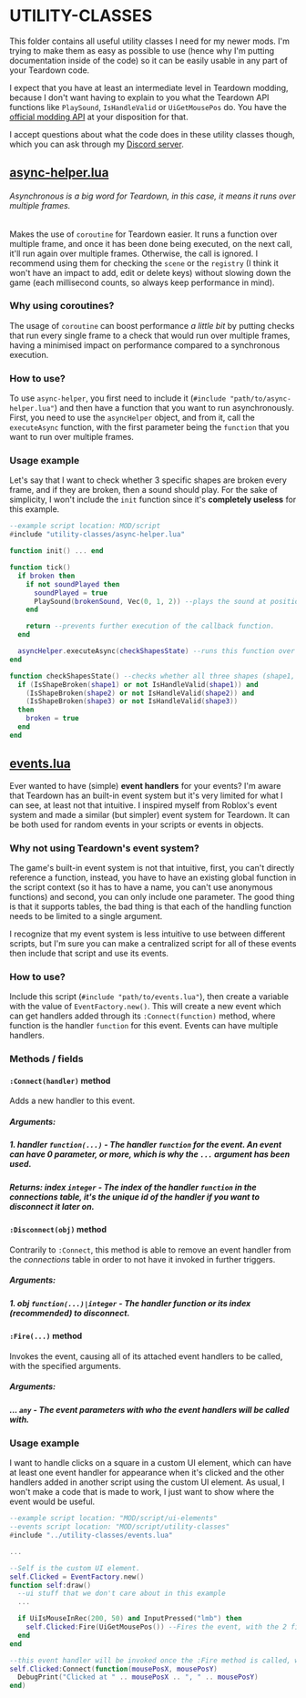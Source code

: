 # UTILITY-CLASSES
This folder contains all useful utility classes I need for my newer mods. I'm trying to make them as easy as possible to use (hence why I'm putting documentation inside of the code) so it can be easily
usable in any part of your Teardown code.

I expect that you have at least an intermediate level in Teardown modding, because I don't want having to explain to you what the Teardown API functions like `PlaySound`, `IsHandleValid` or `UiGetMousePos` do.
You have the [official modding API](https://teardowngame.com/modding/api.html) at your disposition for that.

I accept questions about what the code does in these utility classes though, which you can ask through my [Discord server](https://discord.gg/ATWxXhycvV).
## [async-helper.lua](/utility-classes/async-helper.lua)
###### Asynchronous is a big word for Teardown, in this case, it means it runs over multiple frames.
Makes the use of `coroutine` for Teardown easier. It runs a function over multiple frame, and once it has been done being executed, on the next call, it'll run again over multiple frames. Otherwise, the call is ignored.
I recommend using them for checking the `scene` or the `registry` (I think it won't have an impact to add, edit or delete keys) without slowing down the game (each millisecond counts, so always keep performance in mind).
### Why using coroutines?
The usage of `coroutine` can boost performance *a little bit* by putting checks that run every single frame to a check that would run over multiple frames, having a minimised impact on performance compared to a
synchronous execution.
### How to use?
To use `async-helper`, you first need to include it (`#include "path/to/async-helper.lua"`) and then have a function that you want to run asynchronously.
First, you need to use the `asyncHelper` object, and from it, call the `executeAsync` function, with the first parameter being the `function` that you want to run over multiple frames.
### Usage example
Let's say that I want to check whether 3 specific shapes are broken every frame, and if they are broken, then a sound should play.
For the sake of simplicity, I won't include the `init` function since it's **completely useless** for this example.
```lua
--example script location: MOD/script
#include "utility-classes/async-helper.lua"

function init() ... end

function tick()
  if broken then
    if not soundPlayed then
      soundPlayed = true
      PlaySound(brokenSound, Vec(0, 1, 2)) --plays the sound at position x=0, y=1, z=2
    end

    return --prevents further execution of the callback function.
  end

  asyncHelper.executeAsync(checkShapesState) --runs this function over multiple frames
end

function checkShapesState() --checks whether all three shapes (shape1, shape2 and shape3) are broken.
  if (IsShapeBroken(shape1) or not IsHandleValid(shape1)) and
    (IsShapeBroken(shape2) or not IsHandleValid(shape2)) and
    (IsShapeBroken(shape3) or not IsHandleValid(shape3))
  then
    broken = true
  end
end
```

## [events.lua](/utility-classes/events.lua)
Ever wanted to have (simple) **event handlers** for your events? I'm aware that Teardown has an built-in event system but it's very limited for what I can see, at least not that intuitive.
I inspired myself from Roblox's event system and made a similar (but simpler) event system for Teardown. It can be both used for random events in your scripts or events in objects.
### Why not using Teardown's event system?
The game's built-in event system is not that intuitive, first, you can't directly reference a function, instead, you have to have an existing global function in the script context (so it has to
have a name, you can't use anonymous functions) and second, you can only include one parameter. The good thing is that it supports tables, the bad thing is that each of the handling function needs
to be limited to a single argument.

I recognize that my event system is less intuitive to use between different scripts, but I'm sure you can make a centralized script for all of these events then include that script and use its events.
### How to use?
Include this script (`#include "path/to/events.lua"`), then create a variable with the value of `EventFactory.new()`. This will create a new event which can get handlers added through its `:Connect(function)` method,
where function is the handler `function` for this event. Events can have multiple handlers.
### Methods / fields
#### `:Connect(handler)` method
Adds a new handler to this event.

##### **Arguments**:
##### 1. handler `function(...)` - The handler `function` for the event. An event can have 0 parameter, or more, which is why the `...` argument has been used.

##### **Returns**: index `integer` - The index of the handler `function` in the *connections* table, it's the unique id of the handler if you want to disconnect it later on.
#### `:Disconnect(obj)` method
Contrarily to `:Connect`, this method is able to remove an event handler from the *connections* table in order to not have it invoked in further triggers.

##### **Arguments:**
##### 1. obj `function(...)|integer` - The handler function or its index (recommended) to disconnect.

#### `:Fire(...)` method
Invokes the event, causing all of its attached event handlers to be called, with the specified arguments.

##### **Arguments**:
##### ... `any` - The event parameters with who the event handlers will be called with.

### Usage example
I want to handle clicks on a square in a custom UI element, which can have at least one event handler for appearance when it's clicked and the other handlers added in another script using the custom
UI element. As usual, I won't make a code that is made to work, I just want to show where the event would be useful.
```lua
--example script location: "MOD/script/ui-elements"
--events script location: "MOD/script/utility-classes"
#include "../utility-classes/events.lua"

...

--Self is the custom UI element.
self.Clicked = EventFactory.new()
function self:draw()
  --ui stuff that we don't care about in this example
  ...

  if UiIsMouseInRec(200, 50) and InputPressed("lmb") then
    self.Clicked:Fire(UiGetMousePos()) --Fires the event, with the 2 first event arguments being the mouse location (x and y)/
  end
end

--this event handler will be invoked once the :Fire method is called, which is the expected behavior.
self.Clicked:Connect(function(mousePosX, mousePosY)
  DebugPrint("Clicked at " .. mousePosX .. ", " .. mousePosY)
end)
```
